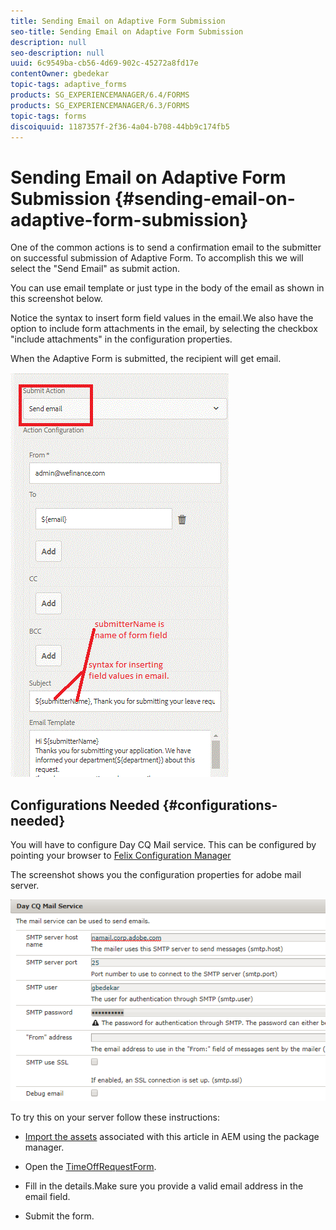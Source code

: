 ```yaml
---
title: Sending Email on Adaptive Form Submission
seo-title: Sending Email on Adaptive Form Submission
description: null
seo-description: null
uuid: 6c9549ba-cb56-4d69-902c-45272a8fd17e
contentOwner: gbedekar
topic-tags: adaptive_forms
products: SG_EXPERIENCEMANAGER/6.4/FORMS
products: SG_EXPERIENCEMANAGER/6.3/FORMS
topic-tags: forms
discoiquuid: 1187357f-2f36-4a04-b708-44bb9c174fb5
---
```


# Sending Email on Adaptive Form Submission {#sending-email-on-adaptive-form-submission}

One of the common actions is to send a confirmation email to the submitter on successful submission of Adaptive Form. To accomplish this we will select the "Send Email" as submit action.

You can use email template or just type in the body of the email as shown in this screenshot below.

Notice the syntax to insert form field values in the email.We also have the option to include form attachments in the email, by selecting the checkbox "include attachments" in the configuration properties.

When the Adaptive Form is submitted, the recipient will get email.

![SendEmail](assets/sendemailaction.gif)

## Configurations Needed {#configurations-needed}

You will have to configure Day CQ Mail service. This can be configured by pointing your browser to [Felix Configuration Manager](http://localhost:4502/system/console/configMgr)

The screenshot shows you the configuration properties for adobe mail server.

![mailservice](assets/mailservice.png)

To try this on your server follow these instructions:

* [Import the assets](assets/timeoffrequest.zip) associated with this article in AEM using the package manager.

* Open the [TimeOffRequestForm](http://localhost:4502/content/dam/formsanddocuments/helpx/timeoffrequestform/jcr:content?wcmmode=disabled).

* Fill in the details.Make sure you provide a valid email address in the email field.

* Submit the form.
